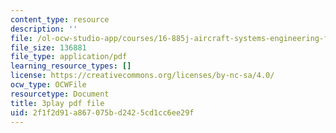 ```yaml
---
content_type: resource
description: ''
file: /ol-ocw-studio-app/courses/16-885j-aircraft-systems-engineering-fall-2005/2f1f2d91a867075bd2425cd1cc6ee29f_bOAyzURugaw.pdf
file_size: 136881
file_type: application/pdf
learning_resource_types: []
license: https://creativecommons.org/licenses/by-nc-sa/4.0/
ocw_type: OCWFile
resourcetype: Document
title: 3play pdf file
uid: 2f1f2d91-a867-075b-d242-5cd1cc6ee29f
---
```

